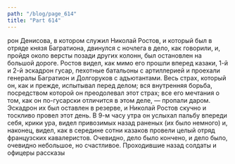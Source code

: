 ```yaml
---
path: "/blog/page_614"
title: "Part 614"
---
```


рон Денисова, в котором служил Николай Ростов, и который был в отряде князя Багратиона, двинулся с ночлега в дело, как говорили, и, пройдя около версты позади других колонн, был остановлен на большой дороге. Ростов видел, как мимо его прошли вперед казаки, 1-й и 2-й эскадрон гусар, пехотные батальоны с артиллерией и проехали генералы Багратион и Долгоруков с адъютантами. Весь страх, который он, как и прежде, испытывал перед делом; вся внутренняя борьба, посредством которой он преодолевал этот страх; все его мечтания о том, как он по-гусарски отличится в этом деле, — пропали даром. Эскадрон их был оставлен в резерве, и Николай Ростов скучно и тоскливо провел этот день. В 9-м часу утра он услыхал пальбу впереди себя, крики ура, видел привозимых назад раненых (их было немного) и, наконец, видел, как в середине сотни казаков провели целый отряд французских кавалеристов. Очевидно, дело было кончено, и дело было, очевидно небольшое, но счастливое. Проходившие назад солдаты и офицеры рассказы
